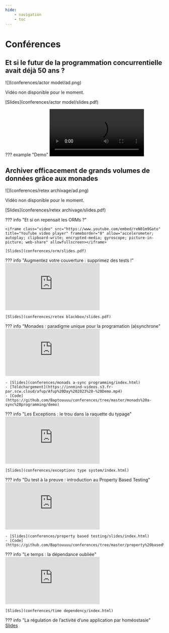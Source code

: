 ```yaml
---
hide:
    - navigation
    - toc
---
```


# Conférences

## Et si le futur de la programmation concurrentielle avait déjà 50 ans ?

![](conferences/actor model/ad.png)

Vidéo non disponible pour le moment.

[Slides](conferences/actor model/slides.pdf)

??? example "Demo"
    <video controls><source src="actor%20model/demo.mp4" type="video/mp4"/></video>

## Archiver efficacement de grands volumes de données grâce aux monades

![](conferences/retex archivage/ad.png)

Vidéo non disponible pour le moment.

[Slides](conferences/retex archivage/slides.pdf)

??? info "Et si on repensait les ORMs ?"

    <iframe class="video" src="https://www.youtube.com/embed/reN01m9Gato" title="YouTube video player" frameborder="0" allow="accelerometer; autoplay; clipboard-write; encrypted-media; gyroscope; picture-in-picture; web-share" allowfullscreen></iframe>

    [Slides](conferences/orm/slides.pdf)

??? info "Augmentez votre couverture : supprimez des tests !"
    <iframe class="video" src="https://www.youtube.com/embed/ZIM1OIjvk5s" title="YouTube video player" frameborder="0" allow="accelerometer; autoplay; clipboard-write; encrypted-media; gyroscope; picture-in-picture; web-share" allowfullscreen></iframe>

    [Slides](conferences/retex blackbox/slides.pdf)

??? info "Monades : paradigme unique pour la programation (a)synchrone"
    <iframe class="video" src="https://www.youtube.com/embed/RwCJwKfbDhE" title="YouTube video player" frameborder="0" allow="accelerometer; autoplay; clipboard-write; encrypted-media; gyroscope; picture-in-picture; web-share" allowfullscreen></iframe>

    - [Slides](conferences/monads a-sync programming/index.html)
    - [Téléchargement](https://innmind-videos.s3.fr-par.scw.cloud/afup/Afup%20Day%202023%20-%20Demo.mp4)
    - [Code](https://github.com/Baptouuuu/conferences/tree/master/monads%20a-sync%20programming/demo)

??? info "Les Exceptions : le trou dans la raquette du typage"
    <iframe class="video" src="https://www.youtube.com/embed/YfoLM0vWALM" title="YouTube video player" frameborder="0" allow="accelerometer; autoplay; clipboard-write; encrypted-media; gyroscope; picture-in-picture; web-share" allowfullscreen></iframe>

    [Slides](conferences/exceptions type system/index.html)

??? info "Du test à la preuve : introduction au Property Based Testing"
    <iframe class="video" src="https://www.youtube.com/embed/uUxGngqsER0" title="YouTube video player" frameborder="0" allow="accelerometer; autoplay; clipboard-write; encrypted-media; gyroscope; picture-in-picture; web-share" allowfullscreen></iframe>

    - [Slides](conferences/property based testing/slides/index.html)
    - [Code](https://github.com/Baptouuuu/conferences/tree/master/property%20based%20testing/code)

??? info "Le temps : la dépendance oubliée"
    <iframe class="video" src="https://www.youtube.com/embed/T_I6HhP9-6w" title="YouTube video player" frameborder="0" allow="accelerometer; autoplay; clipboard-write; encrypted-media; gyroscope; picture-in-picture; web-share" allowfullscreen></iframe>

    [Slides](conferences/time dependency/index.html)

??? info "La régulation de l’activité d’une application par homéostasie"
    [Slides](conferences/homeostasis/index.html)
